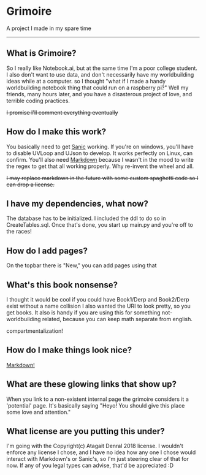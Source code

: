 # Grimoire
A project I made in my spare time
* * *
## What is Grimoire?
So I really like Notebook.ai, but at the same time I'm a poor college student.
I also don't want to use data, and don't necessarily have my worldbuilding ideas while at a computer.
so I thought "what if I made a handy worldbuilding notebook thing that could run on a raspberry pi?"
Well my friends, many hours later, and you have a disasterous project of love, and terrible coding practices.

~~I promise I'll comment everything eventually~~

## How do I make this work?
You basically need to get [Sanic](https://github.com/channelcat/sanic) working. If you're on windows, you'll have to
disable UVLoop and UJson to develop. It works perfectly on Linux, can confirm. You'll also need [Markdown](https://python-markdown.github.io/)
because I wasn't in the mood to write the regex to get that all working properly. Why re-invent the wheel and all.

~~I may replace markdown in the future with some custom spaghetti code so I can drop a license.~~

## I have my dependencies, what now?
The database has to be initialized. I included the ddl to do so in CreateTables.sql. Once that's done, you start up
main.py and you're off to the races!

## How do I add pages?
On the topbar there is "New," you can add pages using that

## What's this book nonsense?
I thought it would be cool if you could have Book1/Derp and Book2/Derp exist without a name collision
I also wanted the URI to look pretty, so you get books. It also is handy if you are using this for something
not-worldbuilding related, because you can keep math separate from english.

compartmentalization!

## How do I make things look nice?
[Markdown!](https://daringfireball.net/projects/markdown/syntax#link)

## What are these glowing links that show up?
When you link to a non-existent internal page the grimoire considers it a 'potential' page.
It's basically saying "Heyo! You should give this place some love and attention."

## What license are you putting this under?
I'm going with the Copyright(c) Atagait Denral 2018 license. I wouldn't enforce any license I chose, and I have no
idea how any one I chose would interact with Markdown's or Sanic's, so I'm just steering clear of that for now.
If any of you legal types can advise, that'd be appreciated :D
